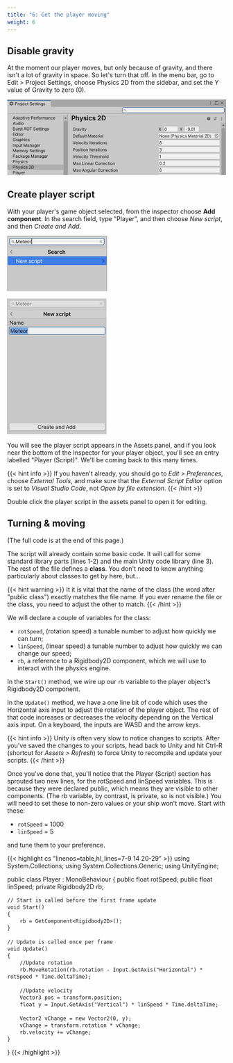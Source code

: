 ```yaml
---
title: "6: Get the player moving"
weight: 6
---
```

## Disable gravity
At the moment our player moves, but only because of gravity, and there isn't a lot of gravity in space. So let's turn that off. In the menu bar, go to Edit > Project Settings, choose Physics 2D from the sidebar, and set the Y value of Gravity to zero (0).

![](projectSettings.png)

## Create player script

With your player's game object selected, from the inspector choose **Add component**. In the search field, type "Player", and then choose *New script*, and then *Create and Add*.

![](searchScriptName.png)

![](scriptCreateAndAdd.png)

You will see the player script appears in the Assets panel, and if you look near the bottom of the Inspector for your player object, you'll see an entry labelled "Player (Script)". We'll be coming back to this many times.

{{< hint info >}}
If you haven't already, you should go to *Edit > Preferences*, choose *External Tools*, and make sure that the *External Script Editor* option is set to *Visual Studio Code*, not *Open by file extension*.
{{< /hint >}}

Double click the player script in the assets panel to open it for editing.

## Turning & moving

(The full code is at the end of this page.)

The script will already contain some basic code. It will call for some standard library parts (lines 1-2) and the main Unity code library (line 3). The rest of the file defines a **class**. You don't need to know anything particularly about classes to get by here, but...

{{< hint warning >}}
It it is vital that the name of the class (the word after "public class") exactly matches the file name. If you ever rename the file or the class, you need to adjust the other to match.
{{< /hint >}}

We will declare a couple of variables for the class:
- `rotSpeed`, (rotation speed) a tunable number to adjust how quickly we can turn;
- `linSpeed`, (linear speed) a tunable number to adjust how quickly we can change our speed;
- `rb`, a reference to a Rigidbody2D component, which we will use to interact with the physics engine.

In the `Start()` method, we wire up our `rb` variable to the player object's Rigidbody2D component.

In the `Update()` method, we have a one line bit of code which uses the Horizontal axis input to adjust the rotation of the player object. The rest of that code increases or decreases the velocity depending on the Vertical axis input. On a keyboard, the inputs are WASD and the arrow keys.

{{< hint info >}}
Unity is often very slow to notice changes to scripts. After you've saved the changes to your scripts, head back to Unity and hit Ctrl-R (shortcut for *Assets > Refresh*) to force Unity to recompile and update your scripts.
{{< /hint >}}

Once you've done that, you'll notice that the Player (Script) section has sprouted two new lines, for the rotSpeed and linSpeed variables. This is because they were declared public, which means they are visible to other components. (The rb variable, by contrast, is private, so is not visible.) You will need to set these to non-zero values or your ship won't move. Start with these:
- `rotSpeed` = 1000
- `linSpeed` = 5

and tune them to your preference.


{{< highlight cs "linenos=table,hl_lines=7-9 14 20-29" >}}
using System.Collections;
using System.Collections.Generic;
using UnityEngine;

public class Player : MonoBehaviour
{
    public float rotSpeed;
    public float linSpeed;
    private Rigidbody2D rb;

    // Start is called before the first frame update
    void Start()
    {
        rb = GetComponent<Rigidbody2D>();
    }

    // Update is called once per frame
    void Update()
    {
        //Update rotation
        rb.MoveRotation(rb.rotation - Input.GetAxis("Horizontal") * rotSpeed * Time.deltaTime);

        //Update velocity
        Vector3 pos = transform.position;
        float y = Input.GetAxis("Vertical") * linSpeed * Time.deltaTime;

        Vector2 vChange = new Vector2(0, y);
        vChange = transform.rotation * vChange;
        rb.velocity += vChange;
    }
}
{{< /highlight >}}